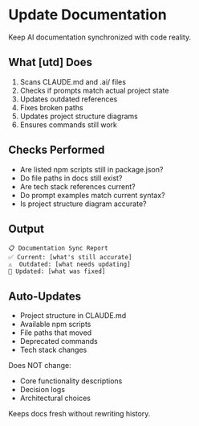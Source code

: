 # Update Documentation

Keep AI documentation synchronized with code reality.

## What [utd] Does
1. Scans CLAUDE.md and .ai/ files
2. Checks if prompts match actual project state
3. Updates outdated references
4. Fixes broken paths
5. Updates project structure diagrams
6. Ensures commands still work

## Checks Performed
- Are listed npm scripts still in package.json?
- Do file paths in docs still exist?
- Are tech stack references current?
- Do prompt examples match current syntax?
- Is project structure diagram accurate?

## Output
```
📋 Documentation Sync Report
✅ Current: [what's still accurate]
⚠️  Outdated: [what needs updating]
🔧 Updated: [what was fixed]
```

## Auto-Updates
- Project structure in CLAUDE.md
- Available npm scripts
- File paths that moved
- Deprecated commands
- Tech stack changes

Does NOT change:
- Core functionality descriptions
- Decision logs
- Architectural choices

Keeps docs fresh without rewriting history.